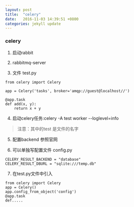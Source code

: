 ```yaml
---
layout: post
title:  "celery"
date:   2016-11-03 14:39:51 +0800
categories: jekyll update
---
```


### celery

1. 启动rabbit

2. rabbitmq-server

3. 文件 test.py


```
from celery import Celery

app = Celery('tasks', broker='amqp://guest@localhost//')

@app.task
def add(x, y):
    return x + y    
```

4. 启动celery任务:celery -A test worker --loglevel=info

> 注意：其中的test 是文件的名字

5. 配置backend 参照官网


6. 可以单独写配置文件 config.py

```
CELERY_RESULT_BACKEND = "database"
CELERY_RESULT_DBURL = "sqlite:///temp.db"
```


7. 在test.py文件中引入

```
from celery import Celery
app = Celery()
app.config_from_object('config')
@app.task
def.....
```





